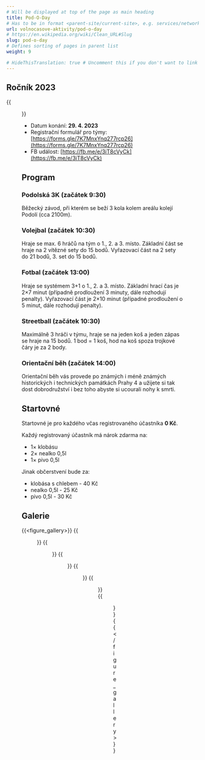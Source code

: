 ```yaml
---
# Will be displayed at top of the page as main heading
title: Pod-O-Day
# Has to be in format <parent-site/current-site>, e.g. services/network (notice missing slash at the beginning)
url: volnocasove-aktivity/pod-o-day
# https://en.wikipedia.org/wiki/Clean_URL#Slug
slug: pod-o-day
# Defines sorting of pages in parent list
weight: 9

# HideThisTranslation: true # Uncomment this if you don't want to link this translation of page in translations
---
```


## Ročník 2023

{{<figure src="pod-o-day-2023.png" alt="Pod-O-Day 2023">}}

- Datum konání: **29. 4. 2023**
- Registrační formulář pro týmy: [https://forms.gle/7K7MnxYnq277rcp26](https://forms.gle/7K7MnxYnq277rcp26)
- FB událost: [https://fb.me/e/3iT8cVyCk](https://fb.me/e/3iT8cVyCk)

## Program

### Podolská 3K (začátek 9:30)

Běžecký závod, při kterém se beží 3 kola kolem areálu kolejí Podolí (cca 2100m).

### Volejbal (začátek 10:30)

Hraje se max. 6 hráčů na tým o 1., 2. a 3. místo. Základní část se hraje na 2 vítězné sety do 15 bodů. Vyřazovací část na 2 sety do 21 bodů, 3. set do 15 bodů.

### Fotbal (začátek 13:00)

Hraje se systémem 3+1 o 1., 2. a 3. místo. Základní hrací čas je 2×7 minut (případně prodloužení 3 minuty, dále rozhodují penalty). Vyřazovací část je 2×10 minut (případné prodloužení o 5 minut, dále rozhodují penalty).

### Streetball (začátek 10:30)

Maximálně 3 hráči v týmu, hraje se na jeden koš a jeden zápas se hraje na 15 bodů. 1 bod = 1 koš, hod na koš spoza trojkové čáry je za 2 body.

### Orientační běh (začátek 14:00)

Orientační běh vás provede po známých i méně známých historických i technických památkách Prahy 4 a užijete si tak dost dobrodružství i bez toho abyste si ucourali nohy k smrti.

## Startovné

Startovné je pro každého včas registrovaného účastníka **0 Kč**.

Každý registrovaný účastník má nárok zdarma na:

- 1× klobásu
- 2× nealko 0,5l
- 1× pivo 0,5l

Jinak občerstvení bude za:

- klobása s chlebem - 40 Kč
- nealko 0,5l - 25 Kč
- pivo 0,5l - 30 Kč

## Galerie

{{<figure_gallery>}}
    {{<figure src="gallery_01.jpg" alt="Pod-O-Day photo">}}
    {{<figure src="gallery_02.jpg" alt="Pod-O-Day photo">}}
    {{<figure src="gallery_03.jpg" alt="Pod-O-Day photo">}}
    {{<figure src="gallery_04.jpg" alt="Pod-O-Day photo">}}
    {{<figure src="gallery_05.jpg" alt="Pod-O-Day photo">}}
    {{<figure src="gallery_06.jpg" alt="Pod-O-Day photo">}}
{{</figure_gallery>}}
